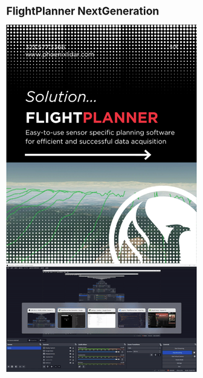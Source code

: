 # FlightPlanner NextGeneration

![Flight Planner](/public/og.png)
![Use Case Overview](/public/UseCase.gif)

